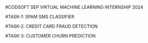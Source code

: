 #CODSOFT SEP VIRTUAL MACHINE LEARNING INTERNSHIP 2024

#TASK-1: SPAM SMS CLASSIFIER

#TASK-2: CREDIT CARD FRAUD DETECTION

#TASK-3: CUSTOMER CHURN PREDICTION

